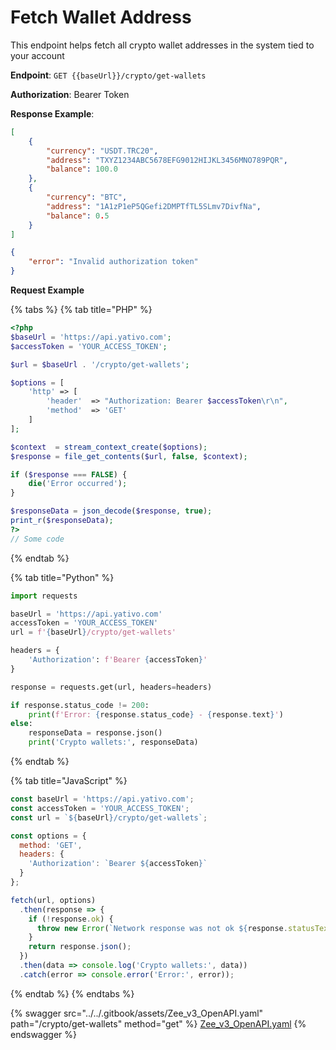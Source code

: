 # Fetch Wallet Address

This endpoint helps fetch all crypto wallet addresses in the system tied to your account

**Endpoint**: `GET {{baseUrl}}/crypto/get-wallets`

**Authorization**: Bearer Token

**Response Example**:

```json
[
    {
        "currency": "USDT.TRC20",
        "address": "TXYZ1234ABC5678EFG9012HIJKL3456MNO789PQR",
        "balance": 100.0
    },
    {
        "currency": "BTC",
        "address": "1A1zP1eP5QGefi2DMPTfTL5SLmv7DivfNa",
        "balance": 0.5
    }
]
```

```json
{
    "error": "Invalid authorization token"
}
```



**Request Example**

{% tabs %}
{% tab title="PHP" %}
```php
<?php
$baseUrl = 'https://api.yativo.com';
$accessToken = 'YOUR_ACCESS_TOKEN';

$url = $baseUrl . '/crypto/get-wallets';

$options = [
    'http' => [
        'header'  => "Authorization: Bearer $accessToken\r\n",
        'method'  => 'GET'
    ]
];

$context  = stream_context_create($options);
$response = file_get_contents($url, false, $context);

if ($response === FALSE) {
    die('Error occurred');
}

$responseData = json_decode($response, true);
print_r($responseData);
?>
// Some code
```
{% endtab %}

{% tab title="Python" %}
```python
import requests

baseUrl = 'https://api.yativo.com'
accessToken = 'YOUR_ACCESS_TOKEN'
url = f'{baseUrl}/crypto/get-wallets'

headers = {
    'Authorization': f'Bearer {accessToken}'
}

response = requests.get(url, headers=headers)

if response.status_code != 200:
    print(f'Error: {response.status_code} - {response.text}')
else:
    responseData = response.json()
    print('Crypto wallets:', responseData)

```
{% endtab %}

{% tab title="JavaScript" %}
```javascript
const baseUrl = 'https://api.yativo.com';
const accessToken = 'YOUR_ACCESS_TOKEN';
const url = `${baseUrl}/crypto/get-wallets`;

const options = {
  method: 'GET',
  headers: {
    'Authorization': `Bearer ${accessToken}`
  }
};

fetch(url, options)
  .then(response => {
    if (!response.ok) {
      throw new Error(`Network response was not ok ${response.statusText}`);
    }
    return response.json();
  })
  .then(data => console.log('Crypto wallets:', data))
  .catch(error => console.error('Error:', error));

```
{% endtab %}
{% endtabs %}



{% swagger src="../../.gitbook/assets/Zee_v3_OpenAPI.yaml" path="/crypto/get-wallets" method="get" %}
[Zee_v3_OpenAPI.yaml](../../.gitbook/assets/Zee_v3_OpenAPI.yaml)
{% endswagger %}
